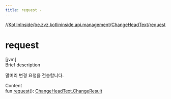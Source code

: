 ```yaml
---
title: request -
---
```

//[KotlinInside](../../index.md)/[be.zvz.kotlininside.api.management](../index.md)/[ChangeHeadText](index.md)/[request](request.md)



# request  
[jvm]  
Brief description  


말머리 변경 요청을 전송합니다.

  
Content  
fun [request](request.md)(): [ChangeHeadText.ChangeResult](-change-result/index.md)  




